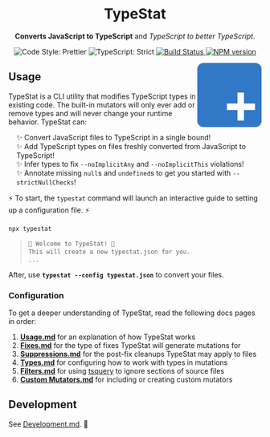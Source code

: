 <h1 align="center">TypeStat</h1>

<p align="center"><strong>Converts JavaScript to TypeScript</strong> and <em>TypeScript to better TypeScript</em>.</p>

<p align="center">
    <img alt="Code Style: Prettier" src="https://img.shields.io/badge/code_style-prettier-14cc21.svg" />
    <img alt="TypeScript: Strict" src="https://img.shields.io/badge/typescript-strict-14cc21.svg" />
    <a href="https://github.com/JoshuaKGoldberg/TypeStat/actions/workflows/push.yml">
        <img alt="Build Status" src="https://img.shields.io/github/workflow/status/JoshuaKGoldberg/TypeStat/Push%20CI" />
    </a>
    <a href="http://badge.fury.io/js/typestat">
        <img alt="NPM version" src="https://badge.fury.io/js/typestat.svg" />
    </a>
</p>

<img align="right" alt="TypeStat logo: the TypeScript blue square with rounded corners, but a plus sign instead of 'TS'" src="./typestat.png">

## Usage

TypeStat is a CLI utility that modifies TypeScript types in existing code.
The built-in mutators will only ever add or remove types and will never change your runtime behavior.
TypeStat can:

<ul style="list-style-type:none;padding-left:1rem;">
    <li>✨ Convert JavaScript files to TypeScript in a single bound!</li>
    <li>✨ Add TypeScript types on files freshly converted from JavaScript to TypeScript!</li>
    <li>✨ Infer types to fix <code>--noImplicitAny</code> and <code>--noImplicitThis</code> violations!</li>
    <li>✨ Annotate missing <code>null</code>s and <code>undefined</code>s to get you started with <code>--strictNullChecks</code>!</li>
</ul>

⚡ To start, the `typestat` command will launch an interactive guide to setting up a configuration file. ⚡

```shell
npx typestat
```

> ```shell
> 👋 Welcome to TypeStat! 👋
> This will create a new typestat.json for you.
> ...
> ```

After, use **`typestat --config typestat.json`** to convert your files.

### Configuration

To get a deeper understanding of TypeStat, read the following docs pages in order:

1. **[Usage.md](./docs/Usage.md)** for an explanation of how TypeStat works
2. **[Fixes.md](./docs/Fixes.md)** for the type of fixes TypeStat will generate mutations for
3. **[Suppressions.md](./docs/Suppressions.md)** for the post-fix cleanups TypeStat may apply to files
4. **[Types.md](./docs/Types.md)** for configuring how to work with types in mutations
5. **[Filters.md](./docs/Filters.md)** for using [tsquery](https://github.com/phenomnomnominal/tsquery) to ignore sections of source files
6. **[Custom Mutators.md](./docs/Custom%20Mutators.md)** for including or creating custom mutators

## Development

See [Development.md](./docs/Development.md). 💖
